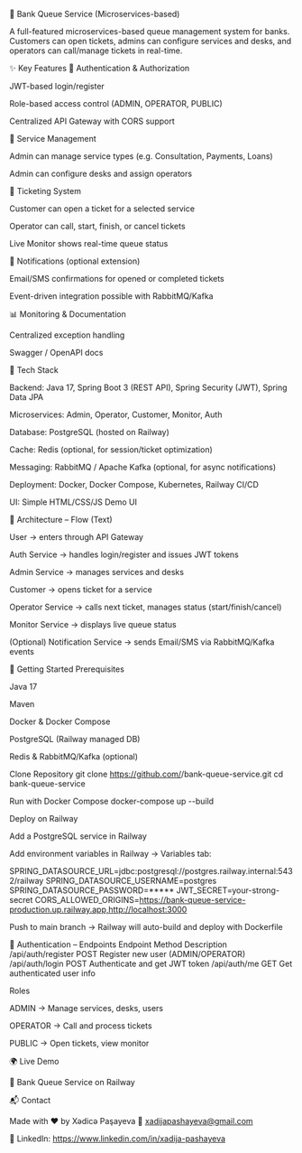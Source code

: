 🏦 Bank Queue Service (Microservices-based)

A full-featured microservices-based queue management system for banks.
Customers can open tickets, admins can configure services and desks, and operators can call/manage tickets in real-time.

✨ Key Features
🔐 Authentication & Authorization

JWT-based login/register

Role-based access control (ADMIN, OPERATOR, PUBLIC)

Centralized API Gateway with CORS support

🏦 Service Management

Admin can manage service types (e.g. Consultation, Payments, Loans)

Admin can configure desks and assign operators

🎫 Ticketing System

Customer can open a ticket for a selected service

Operator can call, start, finish, or cancel tickets

Live Monitor shows real-time queue status

📩 Notifications (optional extension)

Email/SMS confirmations for opened or completed tickets

Event-driven integration possible with RabbitMQ/Kafka

📊 Monitoring & Documentation

Centralized exception handling

Swagger / OpenAPI docs

🧰 Tech Stack

Backend: Java 17, Spring Boot 3 (REST API), Spring Security (JWT), Spring Data JPA

Microservices: Admin, Operator, Customer, Monitor, Auth

Database: PostgreSQL (hosted on Railway)

Cache: Redis (optional, for session/ticket optimization)

Messaging: RabbitMQ / Apache Kafka (optional, for async notifications)

Deployment: Docker, Docker Compose, Kubernetes, Railway CI/CD

UI: Simple HTML/CSS/JS Demo UI

🧭 Architecture – Flow (Text)

User → enters through API Gateway

Auth Service → handles login/register and issues JWT tokens

Admin Service → manages services and desks

Customer → opens ticket for a service

Operator Service → calls next ticket, manages status (start/finish/cancel)

Monitor Service → displays live queue status

(Optional) Notification Service → sends Email/SMS via RabbitMQ/Kafka events

🚀 Getting Started
Prerequisites

Java 17

Maven

Docker & Docker Compose

PostgreSQL (Railway managed DB)

Redis & RabbitMQ/Kafka (optional)

Clone Repository
git clone https://github.com/<your-username>/bank-queue-service.git
cd bank-queue-service

Run with Docker Compose
docker-compose up --build

Deploy on Railway

Add a PostgreSQL service in Railway

Add environment variables in Railway → Variables tab:

SPRING_DATASOURCE_URL=jdbc:postgresql://postgres.railway.internal:5432/railway
SPRING_DATASOURCE_USERNAME=postgres
SPRING_DATASOURCE_PASSWORD=*****
JWT_SECRET=your-strong-secret
CORS_ALLOWED_ORIGINS=https://bank-queue-service-production.up.railway.app,http://localhost:3000


Push to main branch → Railway will auto-build and deploy with Dockerfile

🔐 Authentication – Endpoints
Endpoint	Method	Description
/api/auth/register	POST	Register new user (ADMIN/OPERATOR)
/api/auth/login	POST	Authenticate and get JWT token
/api/auth/me	GET	Get authenticated user info

Roles

ADMIN → Manage services, desks, users

OPERATOR → Call and process tickets

PUBLIC → Open tickets, view monitor

🌍 Live Demo

🔗 Bank Queue Service on Railway

📬 Contact

Made with ❤️ by Xədicə Paşayeva
📧 xadijapashayeva@gmail.com

🔗 LinkedIn: https://www.linkedin.com/in/xadija-pashayeva
